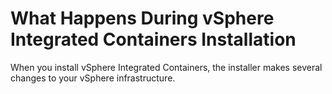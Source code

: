 # What Happens During vSphere Integrated Containers Installation

When you install vSphere Integrated Containers, the installer makes several changes to your vSphere infrastructure.